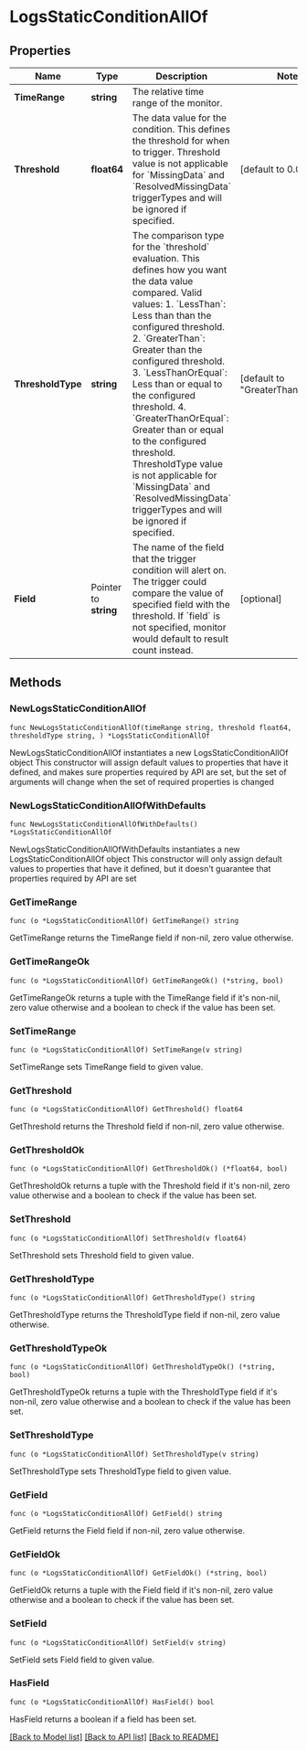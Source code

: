 # LogsStaticConditionAllOf

## Properties

Name | Type | Description | Notes
------------ | ------------- | ------------- | -------------
**TimeRange** | **string** | The relative time range of the monitor. | 
**Threshold** | **float64** | The data value for the condition. This defines the threshold for when to trigger. Threshold value is not applicable for &#x60;MissingData&#x60; and &#x60;ResolvedMissingData&#x60; triggerTypes and will be ignored if specified. | [default to 0.0]
**ThresholdType** | **string** | The comparison type for the &#x60;threshold&#x60; evaluation. This defines how you want the data value compared. Valid values:   1. &#x60;LessThan&#x60;: Less than than the configured threshold.   2. &#x60;GreaterThan&#x60;: Greater than the configured threshold.   3. &#x60;LessThanOrEqual&#x60;: Less than or equal to the configured threshold.   4. &#x60;GreaterThanOrEqual&#x60;: Greater than or equal to the configured threshold. ThresholdType value is not applicable for &#x60;MissingData&#x60; and &#x60;ResolvedMissingData&#x60; triggerTypes and will be ignored if specified. | [default to "GreaterThanOrEqual"]
**Field** | Pointer to **string** | The name of the field that the trigger condition will alert on. The trigger could compare the value of specified field with the threshold. If &#x60;field&#x60; is not specified, monitor would default to result count instead. | [optional] 

## Methods

### NewLogsStaticConditionAllOf

`func NewLogsStaticConditionAllOf(timeRange string, threshold float64, thresholdType string, ) *LogsStaticConditionAllOf`

NewLogsStaticConditionAllOf instantiates a new LogsStaticConditionAllOf object
This constructor will assign default values to properties that have it defined,
and makes sure properties required by API are set, but the set of arguments
will change when the set of required properties is changed

### NewLogsStaticConditionAllOfWithDefaults

`func NewLogsStaticConditionAllOfWithDefaults() *LogsStaticConditionAllOf`

NewLogsStaticConditionAllOfWithDefaults instantiates a new LogsStaticConditionAllOf object
This constructor will only assign default values to properties that have it defined,
but it doesn't guarantee that properties required by API are set

### GetTimeRange

`func (o *LogsStaticConditionAllOf) GetTimeRange() string`

GetTimeRange returns the TimeRange field if non-nil, zero value otherwise.

### GetTimeRangeOk

`func (o *LogsStaticConditionAllOf) GetTimeRangeOk() (*string, bool)`

GetTimeRangeOk returns a tuple with the TimeRange field if it's non-nil, zero value otherwise
and a boolean to check if the value has been set.

### SetTimeRange

`func (o *LogsStaticConditionAllOf) SetTimeRange(v string)`

SetTimeRange sets TimeRange field to given value.


### GetThreshold

`func (o *LogsStaticConditionAllOf) GetThreshold() float64`

GetThreshold returns the Threshold field if non-nil, zero value otherwise.

### GetThresholdOk

`func (o *LogsStaticConditionAllOf) GetThresholdOk() (*float64, bool)`

GetThresholdOk returns a tuple with the Threshold field if it's non-nil, zero value otherwise
and a boolean to check if the value has been set.

### SetThreshold

`func (o *LogsStaticConditionAllOf) SetThreshold(v float64)`

SetThreshold sets Threshold field to given value.


### GetThresholdType

`func (o *LogsStaticConditionAllOf) GetThresholdType() string`

GetThresholdType returns the ThresholdType field if non-nil, zero value otherwise.

### GetThresholdTypeOk

`func (o *LogsStaticConditionAllOf) GetThresholdTypeOk() (*string, bool)`

GetThresholdTypeOk returns a tuple with the ThresholdType field if it's non-nil, zero value otherwise
and a boolean to check if the value has been set.

### SetThresholdType

`func (o *LogsStaticConditionAllOf) SetThresholdType(v string)`

SetThresholdType sets ThresholdType field to given value.


### GetField

`func (o *LogsStaticConditionAllOf) GetField() string`

GetField returns the Field field if non-nil, zero value otherwise.

### GetFieldOk

`func (o *LogsStaticConditionAllOf) GetFieldOk() (*string, bool)`

GetFieldOk returns a tuple with the Field field if it's non-nil, zero value otherwise
and a boolean to check if the value has been set.

### SetField

`func (o *LogsStaticConditionAllOf) SetField(v string)`

SetField sets Field field to given value.

### HasField

`func (o *LogsStaticConditionAllOf) HasField() bool`

HasField returns a boolean if a field has been set.


[[Back to Model list]](../README.md#documentation-for-models) [[Back to API list]](../README.md#documentation-for-api-endpoints) [[Back to README]](../README.md)


